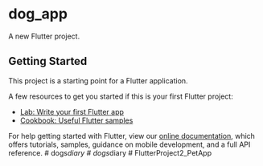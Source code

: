 # dog_app

A new Flutter project.

## Getting Started

This project is a starting point for a Flutter application.

A few resources to get you started if this is your first Flutter project:

- [Lab: Write your first Flutter app](https://flutter.dev/docs/get-started/codelab)
- [Cookbook: Useful Flutter samples](https://flutter.dev/docs/cookbook)

For help getting started with Flutter, view our
[online documentation](https://flutter.dev/docs), which offers tutorials,
samples, guidance on mobile development, and a full API reference.
#   d o g s _ d i a r y 
 
 #   d o g s _ d i a r y 
 
 #   F l u t t e r P r o j e c t 2 _ P e t A p p 
 
 
